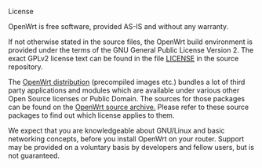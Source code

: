 License

OpenWrt is free software, provided AS-IS and without any warranty.

If not otherwise stated in the source files, the OpenWrt build environment is provided under the terms of the GNU General Public License Version 2. The exact GPLv2 license text can be found in the file [LICENSE](https://git.openwrt.org/?p=openwrt/openwrt.git;a=blob;f=LICENSE) in the source repository.

The [OpenWrt distribution](https://downloads.openwrt.org/) (precompiled images etc.) bundles a lot of third party applications and modules which are available under various other Open Source licenses or Public Domain. The sources for those packages can be found on the [OpenWrt source archive.](https://sources.openwrt.org/) Please refer to these source packages to find out which license applies to them.

We expect that you are knowledgeable about GNU/Linux and basic networking concepts, before you install OpenWrt on your router. Support may be provided on a voluntary basis by developers and fellow users, but is not guaranteed.
